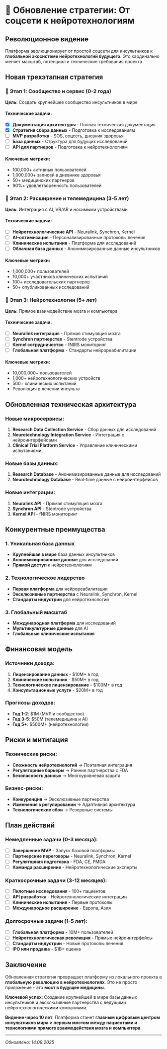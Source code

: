 # 🚀 Обновление стратегии: От соцсети к нейротехнологиям

## Революционное видение

Платформа эволюционирует от простой соцсети для инсультников к **глобальной экосистеме нейротехнологий будущего**. Это кардинально меняет масштаб, потенциал и технические требования проекта.

## Новая трехэтапная стратегия

### 🎯 Этап 1: Сообщество и сервис (0-2 года)
**Цель**: Создать крупнейшее сообщество инсультников в мире

#### Технические задачи:
- [x] **Документация архитектуры** - Полная техническая документация
- [x] **Стратегия сбора данных** - Подготовка к исследованиям
- [ ] **MVP разработка** - SOS, соцсеть, дневник здоровья
- [ ] **База данных** - Структура для будущих исследований
- [ ] **API для партнеров** - Подготовка к нейротехнологиям

#### Ключевые метрики:
- 100,000+ активных пользователей
- 1,000,000+ записей в дневнике здоровья
- 50+ медицинских партнеров
- 90%+ удовлетворенность пользователей

### 🧠 Этап 2: Расширение и телемедицина (3-5 лет)
**Цель**: Интеграция с AI, VR/AR и носимыми устройствами

#### Технические задачи:
- [ ] **Нейротехнологические API** - Neuralink, Synchron, Kernel
- [ ] **AI-оптимизация** - Персонализированные протоколы лечения
- [ ] **Клинические испытания** - Платформа для исследований
- [ ] **Облачная база данных** - Анонимизированные данные инсультников

#### Ключевые метрики:
- 1,000,000+ пользователей
- 10,000+ участников клинических испытаний
- 100+ исследовательских партнеров
- 50+ опубликованных исследований

### 🔬 Этап 3: Нейротехнологии (5+ лет)
**Цель**: Прямое взаимодействие мозга и компьютера

#### Технические задачи:
- [ ] **Neuralink интеграция** - Прямая стимуляция мозга
- [ ] **Synchron партнерство** - Stentrode устройства
- [ ] **Kernel сотрудничество** - fNIRS мониторинг
- [ ] **Глобальная платформа** - Стандарты нейрореабилитации

#### Ключевые метрики:
- 10,000,000+ пользователей
- 1,000+ нейротехнологических устройств
- 500+ клинических испытаний
- Революция в лечении инсульта

## Обновленная техническая архитектура

### Новые микросервисы:
1. **Research Data Collection Service** - Сбор данных для исследований
2. **Neurotechnology Integration Service** - Интеграция с нейроинтерфейсами  
3. **Clinical Trial Platform Service** - Управление клиническими испытаниями

### Новые базы данных:
1. **Research Database** - Анонимизированные данные для исследований
2. **Neurotechnology Database** - Real-time данные с нейроинтерфейсов

### Новые интеграции:
1. **Neuralink API** - Прямая стимуляция мозга
2. **Synchron API** - Stentrode устройства
3. **Kernel API** - fNIRS мониторинг

## Конкурентные преимущества

### 1. Уникальная база данных
- **Крупнейшая в мире** база данных инсультников
- **Анонимизированные данные** для исследований
- **Прямой доступ** к нейротехнологиям

### 2. Технологическое лидерство
- **Первая платформа** для нейрореабилитации
- **Эксклюзивные партнерства** с Neuralink, Synchron, Kernel
- **Стандарты индустрии** для нейротехнологий

### 3. Глобальный масштаб
- **Международная платформа** для исследований
- **Мультикультурные данные** для AI
- **Глобальные клинические испытания**

## Финансовая модель

### Источники дохода:
1. **Лицензирование данных** - $10M+ в год
2. **Клинические испытания** - $50M+ в год
3. **Технологическое лицензирование** - $100M+ в год
4. **Консультационные услуги** - $20M+ в год

### Прогнозы доходов:
- **Год 1-2**: $1M (MVP и сообщество)
- **Год 3-5**: $50M (телемедицина и AI)
- **Год 5+**: $500M+ (нейротехнологии)

## Риски и митигация

### Технические риски:
- **Сложность нейротехнологий** → Поэтапная интеграция
- **Регуляторные барьеры** → Ранние партнерства с FDA
- **Безопасность данных** → Многоуровневая защита

### Бизнес-риски:
- **Конкуренция** → Эксклюзивные партнерства
- **Изменения в регулировании** → Адаптивная архитектура
- **Технологические сбои** → Резервные системы

## План действий

### Немедленные задачи (0-3 месяца):
- [ ] **Завершение MVP** - Запуск базовой платформы
- [ ] **Партнерские переговоры** - Neuralink, Synchron, Kernel
- [ ] **Регуляторная подготовка** - FDA, CE, PMDA
- [ ] **Команда расширение** - Нейротехнологические эксперты

### Краткосрочные задачи (3-12 месяцев):
- [ ] **Пилотные исследования** - 100+ пациентов
- [ ] **API разработка** - Нейротехнологические интеграции
- [ ] **Клинические испытания** - Первые протоколы
- [ ] **Международное расширение** - Европа, Азия

### Долгосрочные задачи (1-5 лет):
- [ ] **Глобальная платформа** - 10M+ пользователей
- [ ] **Нейротехнологическая революция** - Прямые нейроинтерфейсы
- [ ] **Стандарты индустрии** - Новые протоколы лечения
- [ ] **IPO или продажа** - $1B+ оценка

## Заключение

Обновленная стратегия превращает платформу из локального проекта в **глобальную революцию в нейротехнологиях**. Это не просто приложение - это **мост в будущее медицины**.

**Ключевой успех**: Создание крупнейшей в мире базы данных инсультников и эксклюзивные партнерства с ведущими нейротехнологическими компаниями.

**Видение через 10 лет**: Платформа станет **главным цифровым центром инсультников мира** и **первым мостом между пациентами и технологиями прямого взаимодействия мозга и компьютера**.

---
*Обновлено: 14.09.2025*
